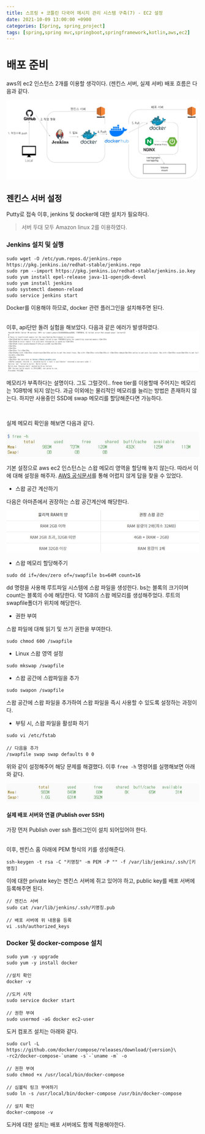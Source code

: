 ```yaml
---
title: 스프링 + 코틀린 다국어 메시지 관리 시스템 구축(7) - EC2 설정
date: 2021-10-09 13:00:00 +0900
categories: [Spring, spring_project]
tags: [spring,spring mvc,springboot,springframework,kotlin,aws,ec2]
---
```


# 배포 준비

aws의 ec2 인스턴스 2개를 이용할 생각이다. (젠킨스 서버, 실제 서버) 배포 흐름은 다음과 같다.

<img src="/assets/img/multilangproject/12.JPG">

 
## 젠킨스 서버 설정

Putty로 접속 이후, jenkins 및 docker에 대한 설치가 필요하다.
> 서버 두대 모두 Amazon linux 2를 이용하였다.

### Jenkins 설치 및 실행

```text
sudo wget -O /etc/yum.repos.d/jenkins.repo https://pkg.jenkins.io/redhat-stable/jenkins.repo
sudo rpm --import https://pkg.jenkins.io/redhat-stable/jenkins.io.key
sudo yum install epel-release java-11-openjdk-devel
sudo yum install jenkins
sudo systemctl daemon-reload
sudo service jenkins start
```

Docker를 이용해야 하므로, docker 관련 플러그인을 설치해주면 된다. 

<br/>
이후, api단만 돌려 실험을 해보았다. 다음과 같은 에러가 발생하였다.

<img src="/assets/img/multilangproject/13.JPG">

메모리가 부족하다는 설명이다. 그도 그럴것이.. free tier를 이용할때 주어지는 메모리는 1GB밖에 되지 않는다.
과금 이외에는 물리적인 메모리를 늘리는 방법은 존재하지 않는다. 하지만 사용중인 SSD에 swap 메모리를 할당해준다면 가능하다.

<br/>

실제 메모리 확인을 해보면 다음과 같다.

<img src="/assets/img/multilangproject/14.JPG">

기본 설정으로 aws ec2 인스턴스는 스왑 메모리 영역을 할당해 놓지 않는다. 따라서 이에 대해 설정을 해주자. [AWS 공식문서](https://aws.amazon.com/ko/premiumsupport/knowledge-center/ec2-memory-swap-file/)를 통해 어렵지 않게 답을 찾을 수 있었다.

- 스왑 공간 계산하기

다음은 아마존에서 권장하는 스왑 공간계산에 해당한다.

<img src="/assets/img/multilangproject/15.JPG">

- 스왑 메모리 할당해주기

```text
sudo dd if=/dev/zero of=/swapfile bs=64M count=16 
```

dd 명령을 사용해 루트파일 시스템에 스왑 파일을 생성한다. bs는 블록의 크기이며 count는 블록의 수에 해당한다. 약 1GB의 스왑 메모리를 생성해주었다.
루트의 swapfile폴더가 위치에 해당한다.

- 권한 부여

스왑 파일에 대해 읽기 및 쓰기 권한을 부여한다.

```text
sudo chmod 600 /swapfile
```

- Linux 스왑 영역 설정

```text
sudo mkswap /swapfile
```

- 스왑 공간에 스왑파일을 추가

```text
sudo swapon /swapfile
```

스왑 공간에 스왑 파일을 추가하여 스왑 파일을 즉시 사용할 수 있도록 설정하는 과정이다.

- 부팅 시, 스왑 파일을 활성화 하기

```text
sudo vi /etc/fstab

// 다음을 추가
/swapfile swap swap defaults 0 0
```

위와 같이 설정해주어 해당 문제를 해결했다. 이후 `free -h` 명령어를 실행해보면 아래와 같다.

<img src="/assets/img/multilangproject/16.JPG">

#### 실제 배포 서버와 연결 (Publish over SSH)

가장 먼저 Publish over ssh 플러그인이 설치 되어있어야 한다.

<br/>
이후, 젠킨스 홈 아래에 PEM 형식의 키를 생성해준다.

```text
ssh-keygen -t rsa -C "키명칭" -m PEM -P "" -f /var/lib/jenkins/.ssh/[키명칭]
```

이에 대한 private key는 젠킨스 서버에 쥐고 있어야 하고, public key를 배포 서버에 등록해주면 된다.

```text
// 젠킨스 서버
sudo cat /var/lib/jenkins/.ssh/키명칭.pub

// 배포 서버에 위 내용을 등록
vi .ssh/authorized_keys
```

### Docker 및 docker-compose 설치

```text
sudo yum -y upgrade
sudo yum -y install docker

//설치 확인
docker -v

//도커 시작
sudo service docker start

// 권한 부여
sudo usermod -aG docker ec2-user
```

도커 컴포즈 설치는 아래와 같다.

```text
sudo curl -L https://github.com/docker/compose/releases/download/{version}\
-rc2/docker-compose-`uname -s`-`uname -m` -o

// 권한 부여
sudo chmod +x /usr/local/bin/docker-compose

// 심볼릭 링크 부여하기
sudo ln -s /usr/local/bin/docker-compose /usr/bin/docker-compose

// 설치 확인
docker-compose -v
```

도커에 대한 설치는 배포 서버에도 함께 적용해야한다.
